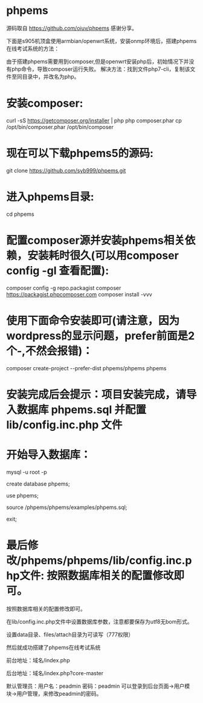 # phpems
源码取自 https://github.com/oiuv/phpems  感谢分享。

下面是s905机顶盒使用armbian/openwrt系统，安装onmp环境后，搭建phpems在线考试系统的方法：


由于搭建phpems需要用到composer,但是openwrt安装php后，初始情况下并没有php命令，导致composer运行失败。 解决方法：找到文件php7-cli，复制该文件至同目录中，并改名为php。

# 安装composer:

curl -sS https://getcomposer.org/installer | php
php composer.phar
cp /opt/bin/composer.phar /opt/bin/composer


# 现在可以下载phpems5的源码:

git clone https://github.com/syb999/phpems.git


# 进入phpems目录:

cd phpems

# 配置composer源并安装phpems相关依赖，安装耗时很久(可以用composer config -gl 查看配置):
composer config -g repo.packagist composer https://packagist.phpcomposer.com
composer install -vvv

# 使用下面命令安装即可(请注意，因为wordpress的显示问题，prefer前面是2个-,不然会报错)：

composer create-project --prefer-dist phpems/phpems phpems

# 安装完成后会提示：项目安装完成，请导入数据库 phpems.sql 并配置 lib/config.inc.php 文件

# 开始导入数据库：

mysql -u root -p

create database phpems;

use phpems;

source /phpems/phpems/examples/phpems.sql;

exit;

# 最后修改/phpems/phpems/lib/config.inc.php文件: 按照数据库相关的配置修改即可。
按照数据库相关的配置修改即可。

在lib/config.inc.php文件中设置数据库参数，注意都要保存为utf8无bom形式。

设置data目录、files/attach目录为可读写（777权限）

然后就成功搭建了phpems在线考试系统

前台地址：域名/index.php

后台地址：域名/index.php?core-master

默认管理员：用户名：peadmin  密码：peadmin
可以登录到后台页面->用户模块->用户管理，来修改peadmin的密码。

